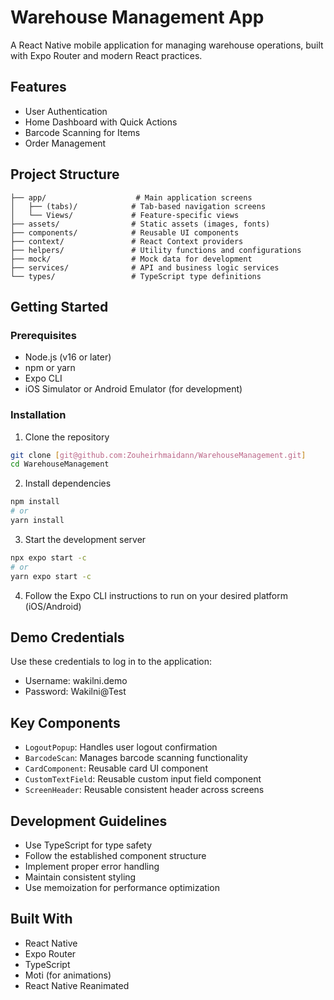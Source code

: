 # Warehouse Management App

A React Native mobile application for managing warehouse operations, built with Expo Router and modern React practices.

## Features

- User Authentication
- Home Dashboard with Quick Actions
- Barcode Scanning for Items
- Order Management

## Project Structure

```
├── app/                    # Main application screens
│   ├── (tabs)/            # Tab-based navigation screens
│   └── Views/             # Feature-specific views
├── assets/                # Static assets (images, fonts)
├── components/            # Reusable UI components
├── context/               # React Context providers
├── helpers/               # Utility functions and configurations
├── mock/                  # Mock data for development
├── services/              # API and business logic services
└── types/                 # TypeScript type definitions
```

## Getting Started

### Prerequisites

- Node.js (v16 or later)
- npm or yarn
- Expo CLI
- iOS Simulator or Android Emulator (for development)

### Installation

1. Clone the repository

```bash
git clone [git@github.com:Zouheirhmaidann/WarehouseManagement.git]
cd WarehouseManagement
```

2. Install dependencies

```bash
npm install
# or
yarn install
```

3. Start the development server

```bash
npx expo start -c
# or
yarn expo start -c
```

4. Follow the Expo CLI instructions to run on your desired platform (iOS/Android)

## Demo Credentials

Use these credentials to log in to the application:

- Username: wakilni.demo
- Password: Wakilni@Test

## Key Components

- `LogoutPopup`: Handles user logout confirmation
- `BarcodeScan`: Manages barcode scanning functionality
- `CardComponent`: Reusable card UI component
- `CustomTextField`: Reusable custom input field component
- `ScreenHeader`: Reusable consistent header across screens

## Development Guidelines

- Use TypeScript for type safety
- Follow the established component structure
- Implement proper error handling
- Maintain consistent styling
- Use memoization for performance optimization

## Built With

- React Native
- Expo Router
- TypeScript
- Moti (for animations)
- React Native Reanimated
